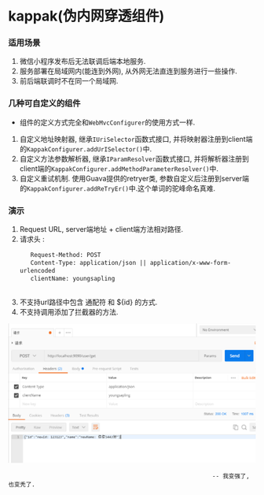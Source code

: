 # kappak(伪内网穿透组件)

### 适用场景

1. 微信小程序发布后无法联调后端本地服务.
2. 服务部署在局域网内(能连到外网), 从外网无法直连到服务进行一些操作.
3. 前后端联调时不在同一个局域网.

### 几种可自定义的组件

- 组件的定义方式完全和`WebMvcConfigurer`的使用方式一样. 
1. 自定义地址映射器, 继承`IUriSelector`函数式接口, 并将映射器注册到client端的`KappakConfigurer.addUrISelector()`中.
2. 自定义方法参数解析器, 继承`IParamResolver`函数式接口, 并将解析器注册到client端的`KappakConfigurer.addMethodParameterResolver()`中.
3. 自定义重试机制. 使用Guava提供的retryer类, 参数自定义后注册到server端的`KappakConfigurer.addReTryEr()`中.这个单词的驼峰命名真难.

### 演示

1. Request URL, server端地址 + client端方法相对路径. 
2. 请求头 : 
    ````http
       Request-Method: POST
       Content-Type: application/json || application/x-www-form-urlencoded
       clientName: youngsapling
       
3. 不支持url路径中包含 通配符 和 ${id} 的方式.
4. 不支持调用添加了拦截器的方法.

![image](https://github.com/youngsapling/kappak/blob/master/images/20190525162003.png)


                                                              -- 我变强了, 也变秃了.
